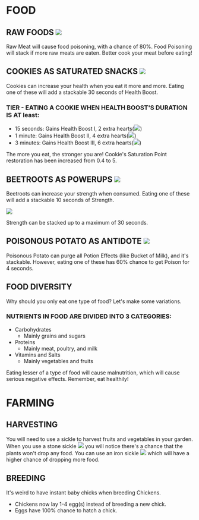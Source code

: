 # **FOOD** 


## **RAW FOODS** ![](https://camo.githubusercontent.com/d7ae8d629d18322ef8a3cb9ca5e99af0fa14b5b25b05308f0609d5d1b91104db/68747470733a2f2f692e696d6775722e636f6d2f5153475343576a2e706e67)

Raw Meat will cause food poisoning, with a chance of 80%.
Food Poisoning will stack if more raw meats are eaten.
Better cook your meat before eating!


## **COOKIES AS SATURATED SNACKS** ![](https://camo.githubusercontent.com/906c5aeb6401957886d8b8b17026c150dffaecdccc507e26bc783062aff6bffe/68747470733a2f2f692e696d6775722e636f6d2f346b4b4d3555622e706e67)

Cookies can increase your health when you eat it more and more.
Eating one of these will add a stackable 30 seconds of Health Boost.

### **TIER - EATING A COOKIE WHEN HEALTH BOOST'S DURATION IS AT least:**

* 15 seconds: Gains Health Boost I, 2 extra hearts(![](https://camo.githubusercontent.com/d99cadf9c31239d32a47a40bf3eefa65e0dfa8bedbdf81a2281b70fb1e645525/68747470733a2f2f692e696d6775722e636f6d2f4d724d77386d422e706e67))
* 1 minute: Gains Health Boost II, 4 extra hearts(![](https://camo.githubusercontent.com/d99cadf9c31239d32a47a40bf3eefa65e0dfa8bedbdf81a2281b70fb1e645525/68747470733a2f2f692e696d6775722e636f6d2f4d724d77386d422e706e67))
* 3 minutes: Gains Health Boost III, 6 extra hearts(![](https://camo.githubusercontent.com/d99cadf9c31239d32a47a40bf3eefa65e0dfa8bedbdf81a2281b70fb1e645525/68747470733a2f2f692e696d6775722e636f6d2f4d724d77386d422e706e67))

The more you eat, the stronger you are!
Cookie's Saturation Point restoration has been increased from 0.4 to 5.


## **BEETROOTS AS POWERUPS** ![](https://camo.githubusercontent.com/c9f0fe4a8b9d0c372104248515522a2582b982edebfa5747db9cf1fa0cdc7014/68747470733a2f2f692e696d6775722e636f6d2f7970634d5450322e706e67)


Beetroots can increase your strength when consumed.
Eating one of these will add a stackable 10 seconds of Strength.

![](https://camo.githubusercontent.com/4081630078669599ed3b102658f96e66582c49c33a5fcf19d827382dc1a43ad1/68747470733a2f2f692e696d6775722e636f6d2f64723875536d592e706e67)

Strength can be stacked up to a maximum of 30 seconds.


## **POISONOUS POTATO AS ANTIDOTE** ![](https://camo.githubusercontent.com/1a63b349a4d51580eede956c87df4593f909c0f20861018be571482a3d2c2dcf/68747470733a2f2f692e696d6775722e636f6d2f486f6c417061482e706e67)

Poisonous Potato can purge all Potion Effects (like Bucket of Milk), and it's stackable.
However, eating one of these has 60% chance to get Poison for 4 seconds.


## **FOOD DIVERSITY**

Why should you only eat one type of food? Let's make some variations.


### **NUTRIENTS IN FOOD ARE DIVIDED INTO 3 CATEGORIES:**

* Carbohydrates
  * Mainly grains and sugars
* Proteins
  * Mainly meat, poultry, and milk
* Vitamins and Salts
  * Mainly vegetables and fruits

Eating lesser of a type of food will cause malnutrition, which will cause serious negative effects.
Remember, eat healthily!


# **FARMING**


## **HARVESTING**

You will need to use a sickle to harvest fruits and vegetables in your garden. When you use a stone sickle ![](https://camo.githubusercontent.com/79953b2d32af76f8c2a123009aa24524ef338b9c1b77d029264a4658d063edc8/68747470733a2f2f692e696d6775722e636f6d2f39716e575530712e706e67) you will notice there's a chance that the plants won't drop any food. You can use an iron sickle ![](https://camo.githubusercontent.com/1b776279d675bd9f941c7503239f4d598f1117f243e986d9e4ce93a16fc85c10/68747470733a2f2f692e696d6775722e636f6d2f315a6a676f4a482e706e67) which will have a higher chance of dropping more food.


## **BREEDING**

It's weird to have instant baby chicks when breeding Chickens.

* Chickens now lay 1-4 egg(s) instead of breeding a new chick.
* Eggs have 100% chance to hatch a chick.